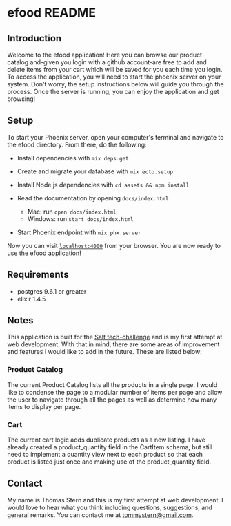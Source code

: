 # efood README

## Introduction

Welcome to the efood application! Here you can browse our product catalog and-given you login with a github account-are free to add and delete items from your cart which will be saved for you each time you login. To access the application, you will need to start the phoenix server on your system. Don't worry, the setup instructions below will guide you through the process. Once the server is running, you can enjoy the application and get browsing!

## Setup

To start your Phoenix server, open your computer's terminal and navigate to the efood directory. From there, do the following:

  * Install dependencies with `mix deps.get`
  * Create and migrate your database with `mix ecto.setup`
  * Install Node.js dependencies with `cd assets && npm install`
  * Read the documentation by opening `docs/index.html`
    * Mac: run `open docs/index.html`
    * Windows: run `start docs/index.html`
    
  * Start Phoenix endpoint with `mix phx.server`

Now you can visit [`localhost:4000`](http://localhost:4000) from your browser. You are now ready to use the efood application!

## Requirements

* postgres 9.6.1 or greater
* elixir 1.4.5

## Notes

This application is built for the [Salt tech-challenge](https://github.com/saltpay/tech-challenge) and is my first attempt at web development. With that in mind, there are some areas of improvement and features I would like to add in the future. These are listed below:

### Product Catalog

The current Product Catalog lists all the products in a single page. I would like to condense the page to a modular number of items per page and allow the user to navigate through all the pages as well as determine how many items to display per page.

### Cart

The current cart logic adds duplicate products as a new listing. I have already created a product_quantity field in the CartItem schema, but still need to implement a quantity view next to each product so that each product is listed just once and making use of the product_quantity field.

## Contact
My name is Thomas Stern and this is my first attempt at web development. I would love to hear what you think including questions, suggestions, and general remarks. You can contact me at tommystern@gmail.com.
